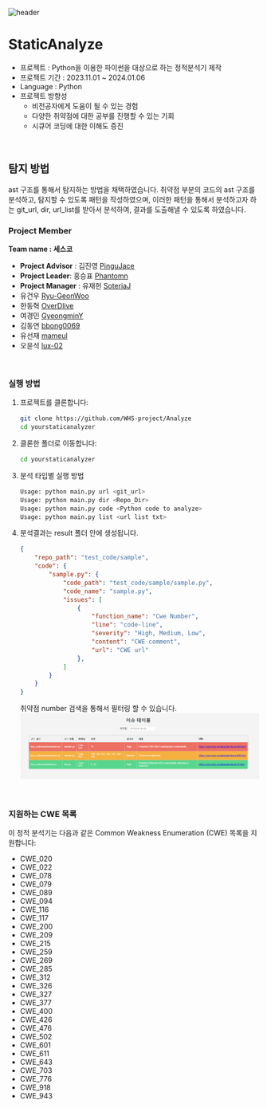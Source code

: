 ![header](https://capsule-render.vercel.app/api?type=waving&color=auto&height=300&section=header&text=Static-Analyze&fontSize=90)

# StaticAnalyze
- 프로젝트 : Python을 이용한 파이썬을 대상으로 하는 정적분석기 제작
- 프로젝트 기간 : 2023.11.01 ~ 2024.01.06
- Language : Python
- 프로젝트 방향성
    - 비전공자에게 도움이 될 수 있는 경험
    - 다양한 취약점에 대한 공부를 진행할 수 있는 기회
    - 시큐어 코딩에 대한 이해도 증진

<br>

## 탐지 방법

ast 구조를 통해서 탐지하는 방법을 채택하였습니다.
취약점 부분의 코드의 ast 구조를 분석하고, 탐지할 수 있도록 패턴을 작성하였으며,
이러한 패턴을 통해서 분석하고자 하는 git_url, dir, url_list를 받아서 분석하여,
결과를 도출해낼 수 있도록 하였습니다.
<br>

### Project Member
**Team name : 세스코**   
- **Project Advisor** : 김진영 [PinguJace](https://github.com/PinguJace)
- **Project Leader**: 홍승표 [Phantomn](https://github.com/Phantomn)
- **Project Manager** : 유재헌 [SoteriaJ](https://github.com/SoteriaJ) 
- 유건우 [Ryu-GeonWoo](https://github.com/Ryu-GeonWoo) 
- 한동혁 [OverDlive](https://github.com/OverDlive)
- 여경민 [GyeongminY](https://github.com/GyeongminY)   
- 김동연 [bbong0069](https://github.com/bbong0069) 
- 유선재 [mameul](https://github.com/mameul) 
- 오윤석 [lux-02](https://github.com/lux-02) 

<br>

### 실행 방법

1. 프로젝트를 클론합니다:

    ```bash
    git clone https://github.com/WHS-project/Analyze
    cd yourstaticanalyzer
    ```

2. 클론한 폴더로 이동합니다:

    ```bash
    cd yourstaticanalyzer
    ```



3. 분석 타입별 실행 방법
    ```bash
    Usage: python main.py url <git_url>
    Usage: python main.py dir <Repo_Dir> 
    Usage: python main.py code <Python code to analyze>
    Usage: python main.py list <url list txt>
    ``` 

4. 분석결과는 result 폴더 안에 생성됩니다.

    ```json
    {
        "repo_path": "test_code/sample",
        "code": {
            "sample.py": {
                "code_path": "test_code/sample/sample.py",
                "code_name": "sample.py",
                "issues": [
                    {
                        "function_name": "Cwe Number",
                        "line": "code-line",
                        "severity": "High, Medium, Low",
                        "content": "CWE comment",
                        "url": "CWE url"
                    },
                ]
            }
        }
    }
    ```
    취약점 number 검색을 통해서 필터링 할 수 있습니다.
    ![Alt text](result-html.png)

<br>

### 지원하는 CWE 목록

이 정적 분석기는 다음과 같은 Common Weakness Enumeration (CWE) 목록을 지원합니다:

- CWE_020
- CWE_022
- CWE_078
- CWE_079
- CWE_089
- CWE_094
- CWE_116
- CWE_117
- CWE_200
- CWE_209
- CWE_215
- CWE_259
- CWE_269
- CWE_285
- CWE_312
- CWE_326
- CWE_327
- CWE_377
- CWE_400
- CWE_426
- CWE_476
- CWE_502
- CWE_601
- CWE_611
- CWE_643
- CWE_703
- CWE_776
- CWE_918
- CWE_943